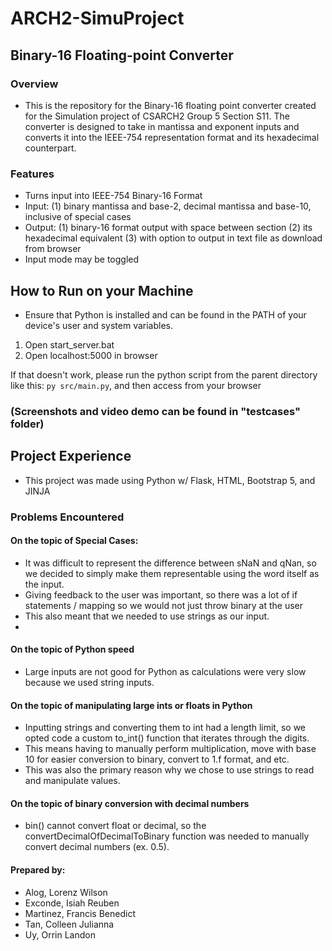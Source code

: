 # ARCH2-SimuProject
## Binary-16 Floating-point Converter
### Overview
- This is the repository for the Binary-16 floating point converter created for the Simulation project of CSARCH2 Group 5 Section S11. The converter is designed to take in mantissa and exponent inputs and converts it into the IEEE-754 representation format and its hexadecimal counterpart.

### Features
- Turns input into IEEE-754 Binary-16 Format
- Input: (1) binary mantissa and base-2, decimal mantissa and base-10, inclusive of special cases
- Output: (1) binary-16 format output with space between section (2) its hexadecimal equivalent (3)
with option to output in text file as download from browser
- Input mode may be toggled

## How to Run on your Machine
- Ensure that Python is installed and can be found in the PATH of your device's user and system variables.
1. Open start_server.bat
2. Open localhost:5000 in browser

If that doesn't work, please run the python script from the parent directory like this:
`py src/main.py`, and then access from your browser


### (Screenshots and video demo can be found in "testcases" folder)

## Project Experience
- This project was made using Python w/ Flask, HTML, Bootstrap 5, and JINJA

### Problems Encountered
#### On the topic of Special Cases:
- It was difficult to represent the difference between sNaN and qNan, so we decided to simply make them representable using the word itself as the input.
- Giving feedback to the user was important, so there was a lot of if statements / mapping so we would not just throw binary at the user
- This also meant that we needed to use strings as our input.
- 
#### On the topic of Python speed
- Large inputs are not good for Python as calculations were very slow because we used string inputs.

#### On the topic of manipulating large ints or floats in Python
- Inputting strings and converting them to int had a length limit, so we opted code a custom to_int() function that iterates through the digits.
- This means having to manually perform multiplication, move with base 10 for easier conversion to binary, convert to 1.f format, and etc.
- This was also the primary reason why we chose to use strings to read and manipulate values.

#### On the topic of binary conversion with decimal numbers
- bin() cannot convert float or decimal, so the convertDecimalOfDecimalToBinary function was needed to manually convert decimal numbers (ex. 0.5). 


#### Prepared by:
- Alog, Lorenz Wilson
- Exconde, Isiah Reuben
- Martinez, Francis Benedict
- Tan, Colleen Julianna
- Uy, Orrin Landon

